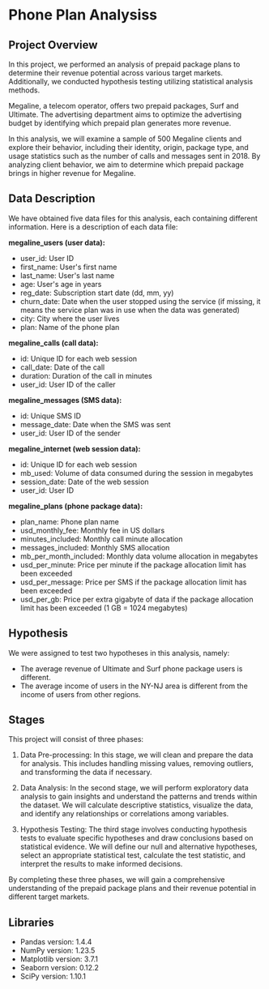 # Phone Plan Analysiss

## Project Overview

In this project, we performed an analysis of prepaid package plans to determine their revenue potential across various target markets. Additionally, we conducted hypothesis testing utilizing statistical analysis methods.

Megaline, a telecom operator, offers two prepaid packages, Surf and Ultimate. The advertising department aims to optimize the advertising budget by identifying which prepaid plan generates more revenue.

In this analysis, we will examine a sample of 500 Megaline clients and explore their behavior, including their identity, origin, package type, and usage statistics such as the number of calls and messages sent in 2018. By analyzing client behavior, we aim to determine which prepaid package brings in higher revenue for Megaline.

## Data Description

We have obtained five data files for this analysis, each containing different information. Here is a description of each data file:

**megaline_users (user data):**
- user_id: User ID
- first_name: User's first name
- last_name: User's last name
- age: User's age in years
- reg_date: Subscription start date (dd, mm, yy)
- churn_date: Date when the user stopped using the service (if missing, it means the service plan was in use when the data was generated)
- city: City where the user lives
- plan: Name of the phone plan

**megaline_calls (call data):**
- id: Unique ID for each web session
- call_date: Date of the call
- duration: Duration of the call in minutes
- user_id: User ID of the caller

**megaline_messages (SMS data):**
- id: Unique SMS ID
- message_date: Date when the SMS was sent
- user_id: User ID of the sender

**megaline_internet (web session data):**
- id: Unique ID for each web session
- mb_used: Volume of data consumed during the session in megabytes
- session_date: Date of the web session
- user_id: User ID

**megaline_plans (phone package data):**
- plan_name: Phone plan name
- usd_monthly_fee: Monthly fee in US dollars
- minutes_included: Monthly call minute allocation
- messages_included: Monthly SMS allocation
- mb_per_month_included: Monthly data volume allocation in megabytes
- usd_per_minute: Price per minute if the package allocation limit has been exceeded
- usd_per_message: Price per SMS if the package allocation limit has been exceeded
- usd_per_gb: Price per extra gigabyte of data if the package allocation limit has been exceeded (1 GB = 1024 megabytes)

## Hypothesis

We were assigned to test two hypotheses in this analysis, namely:
- The average revenue of Ultimate and Surf phone package users is different.
- The average income of users in the NY-NJ area is different from the income of users from other regions.

## Stages

This project will consist of three phases:

1. Data Pre-processing: In this stage, we will clean and prepare the data for analysis. This includes handling missing values, removing outliers, and transforming the data if necessary.

2. Data Analysis: In the second stage, we will perform exploratory data analysis to gain insights and understand the patterns and trends within the dataset. We will calculate descriptive statistics, visualize the data, and identify any relationships or correlations among variables.

3. Hypothesis Testing: The third stage involves conducting hypothesis tests to evaluate specific hypotheses and draw conclusions based on statistical evidence. We will define our null and alternative hypotheses, select an appropriate statistical test, calculate the test statistic, and interpret the results to make informed decisions.

By completing these three phases, we will gain a comprehensive understanding of the prepaid package plans and their revenue potential in different target markets.

## Libraries
- Pandas version: 1.4.4
- NumPy version: 1.23.5
- Matplotlib version: 3.7.1
- Seaborn version: 0.12.2
- SciPy version: 1.10.1

